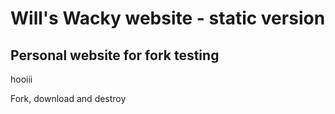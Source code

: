 # Will's Wacky website - static version
## Personal website for fork testing

hooiii

Fork, download and destroy
